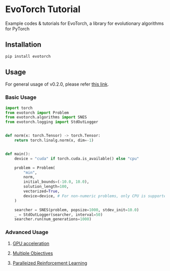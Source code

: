 # EvoTorch Tutorial

Example codes & tutorials for EvoTorch, a library for evolutionary algorithms for PyTorch

## Installation

```bash
pip install evotorch
```

## Usage

For general usage of v0.2.0, please refer [this link](https://docs.evotorch.ai/v0.2.0/user_guide/general_usage/).

### Basic Usage

```python
import torch
from evotorch import Problem
from evotorch.algorithms import SNES
from evotorch.logging import StdOutLogger


def norm(x: torch.Tensor) -> torch.Tensor:
    return torch.linalg.norm(x, dim=-1)


def main():
    device = "cuda" if torch.cuda.is_available() else "cpu"

    problem = Problem(
        "min",
        norm,
        initial_bounds=(-10.0, 10.0),
        solution_length=100,
        vectorized=True,
        device=device, # For non-numeric problems, only CPU is supported. If it is numeric, other devices such as GPU could be used.
    )

    searcher = SNES(problem, popsize=1000, stdev_init=10.0)
    _ = StdOutLogger(searcher, interval=50)
    searcher.run(num_generations=1000)
```

### Advanced Usage

1. [GPU acceleration](./example/gpu_accelerate.py)

2. [Multiple Objectives](./example/multiple_objectives.py)

3. [Paralleized Reinforcement Learning](./example/parallelized_rl.py)
